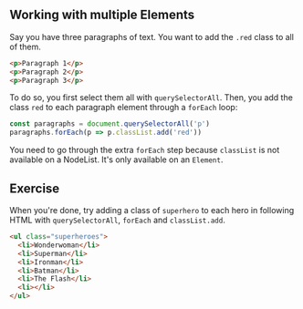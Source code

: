 ## Working with multiple Elements

Say you have three paragraphs of text. You want to add the `.red` class to all of them.

```html
<p>Paragraph 1</p>
<p>Paragraph 2</p>
<p>Paragraph 3</p>
```

To do so, you first select them all with `querySelectorAll`. Then, you add the class `red` to each paragraph element through a `forEach` loop:

```js
const paragraphs = document.querySelectorAll('p')
paragraphs.forEach(p => p.classList.add('red'))
```

You need to go through the extra `forEach` step because `classList` is not available on a NodeList. It's only available on an `Element`.

## Exercise

When you're done, try adding a class of `superhero` to each hero in following HTML with `querySelectorAll`, `forEach` and `classList.add`.

```html
<ul class="superheroes">
  <li>Wonderwoman</li>
  <li>Superman</li>
  <li>Ironman</li>
  <li>Batman</li>
  <li>The Flash</li>
  <li></li>
</ul>
```
